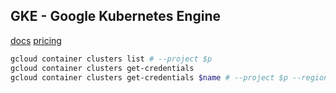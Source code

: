 GKE - Google Kubernetes Engine
-

[docs](https://cloud.google.com/kubernetes-engine/docs/)
[pricing](https://cloud.google.com/kubernetes-engine/pricing)

````sh
gcloud container clusters list # --project $p
gcloud container clusters get-credentials
gcloud container clusters get-credentials $name # --project $p --region $r

````
